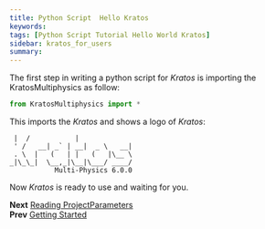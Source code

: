 ```yaml
---
title: Python Script  Hello Kratos
keywords:
tags: [Python Script Tutorial Hello World Kratos]
sidebar: kratos_for_users
summary:
---
```


The first step in writing a python script for *Kratos* is importing the KratosMultiphysics as follow:

```python
from KratosMultiphysics import *
```

This imports the *Kratos* and shows a logo of *Kratos*:

```console
 |  /           |
 ' /   __| _` | __|  _ \   __|
 . \  |   (   | |   (   |\__ \
_|\_\_|  \__,_|\__|\___/ ____/
           Multi-Physics 6.0.0
```

Now *Kratos* is ready to use and waiting for you.

**Next** [Reading ProjectParameters](project-parameters)<br>
**Prev** [Getting Started](getting-started)
